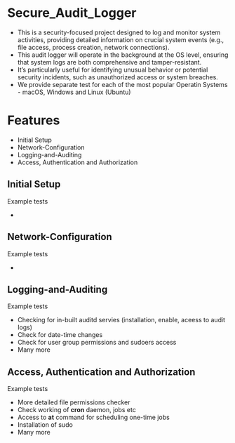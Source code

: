 # Secure_Audit_Logger

- This is a security-focused project designed to log and monitor system activities, providing detailed information on crucial system events (e.g., file access, process creation, network connections).
- This audit logger will operate in the background at the OS level, ensuring that system logs are both comprehensive and tamper-resistant.
- It’s particularly useful for identifying unusual behavior or potential security incidents, such as unauthorized access or system breaches.
- We provide separate test for each of the most popular Operatin Systems - macOS, Windows and Linux (Ubuntu)

# Features

- Initial Setup
- Network-Configuration
- Logging-and-Auditing
- Access, Authentication and Authorization

## Initial Setup

Example tests

-

## Network-Configuration

Example tests

-

## Logging-and-Auditing

Example tests

- Checking for in-built auditd servies (installation, enable, aceess to audit logs)
- Check for date-time changes
- Check for user group permissions and sudoers access
- Many more

## Access, Authentication and Authorization

Example tests

- More detailed file permissions checker
- Check working of <b>cron</b> daemon, jobs etc
- Access to <b>at</b> command for scheduling one-time jobs
- Installation of sudo
- Many more
